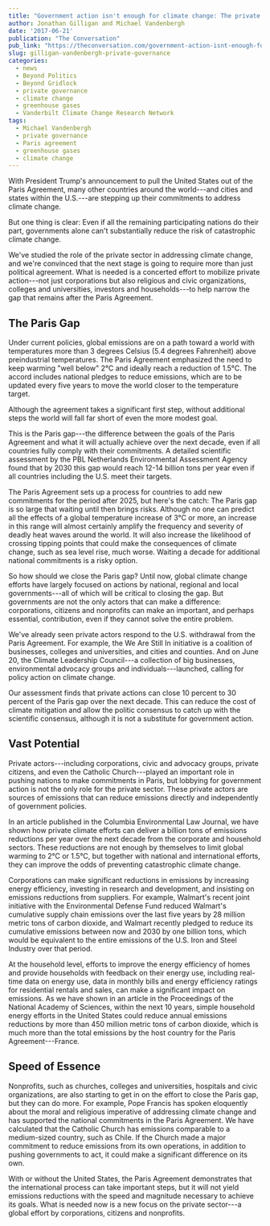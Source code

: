 ```yaml
---
title: "Government action isn't enough for climate change: The private sector can cut billions of tons of carbon"
author: Jonathan Gilligan and Michael Vandenbergh
date: '2017-06-21'
publication: "The Conversation"
pub_link: "https://theconversation.com/government-action-isnt-enough-for-climate-change-the-private-sector-can-cut-billions-of-tons-of-carbon-79728"
slug: gilligan-vandenbergh-private-governance
categories:
  - news
  - Beyond Politics
  - Beyond Gridlock
  - private governance
  - climate change
  - greenhouse gases
  - Vanderbilt Climate Change Research Network
tags:
  - Michael Vandenbergh
  - private governance
  - Paris agreement
  - greenhouse gases
  - climate change
---
```


With President Trump's announcement to pull the United States out of the Paris Agreement, many other countries around the world---and cities and states within the U.S.---are stepping up their commitments to address climate change.

But one thing is clear: Even if all the remaining participating nations do their part, governments alone can't substantially reduce the risk of catastrophic climate change.

We've studied the role of the private sector in addressing climate change, and we're convinced that the next stage is going to require more than just political agreement. What is needed is a concerted effort to mobilize private action---not just corporations but also religious and civic organizations, colleges and universities, investors and households---to help narrow the gap that remains after the Paris Agreement.

## The Paris Gap

Under current policies, global emissions are on a path toward a world with temperatures more than 3 degrees Celsius (5.4 degrees Fahrenheit) above preindustrial temperatures. The Paris Agreement emphasized the need to keep warming "well below" 2&deg;C and ideally reach a reduction of 1.5&deg;C. The accord includes national pledges to reduce emissions, which are to be updated every five years to move the world closer to the temperature target.

Although the agreement takes a significant first step, without additional steps the world will fall far short of even the more modest goal.

This is the Paris gap---the difference between the goals of the Paris Agreement and what it will actually achieve over the next decade, even if all countries fully comply with their commitments. A detailed scientific assessment by the PBL Netherlands Environmental Assessment Agency found that by 2030 this gap would reach 12-14 billion tons per year even if all countries including the U.S. meet their targets.

The Paris Agreement sets up a process for countries to add new commitments for the period after 2025, but here's the catch: The Paris gap is so large that waiting until then brings risks. Although no one can predict all the effects of a global temperature increase of 3&deg;C or more, an increase in this range will almost certainly amplify the frequency and severity of deadly heat waves around the world. It will also increase the likelihood of crossing tipping points that could make the consequences of climate change, such as sea level rise, much worse. Waiting a decade for additional national commitments is a risky option.

So how should we close the Paris gap? Until now, global climate change efforts have largely focused on actions by national, regional and local governments---all of which will be critical to closing the gap. But governments are not the only actors that can make a difference: corporations, citizens and nonprofits can make an important, and perhaps essential, contribution, even if they cannot solve the entire problem.

We've already seen private actors respond to the U.S. withdrawal from the Paris Agreement. For example, the We Are Still In initiative is a coalition of businesses, colleges and universities, and cities and counties. And on June 20, the Climate Leadership Council---a collection of big businesses, environmental advocacy groups and individuals---launched, calling for policy action on climate change.

Our assessment finds that private actions can close 10 percent to 30 percent of the Paris gap over the next decade. This can reduce the cost of climate mitigation and allow the politic consensus to catch up with the scientific consensus, although it is not a substitute for government action.

## Vast Potential

Private actors---including corporations, civic and advocacy groups, private citizens, and even the Catholic Church---played an important role in pushing nations to make commitments in Paris, but lobbying for government action is not the only role for the private sector. These private actors are sources of emissions that can reduce emissions directly and independently of government policies.

In an article published in the Columbia Environmental Law Journal, we have shown how private climate efforts can deliver a billion tons of emissions reductions per year over the next decade from the corporate and household sectors. These reductions are not enough by themselves to limit global warming to 2&deg;C or 1.5&deg;C, but together with national and international efforts, they can improve the odds of preventing catastrophic climate change.

Corporations can make significant reductions in emissions by increasing energy efficiency, investing in research and development, and insisting on emissions reductions from suppliers. For example, Walmart's recent joint initiative with the Environmental Defense Fund reduced Walmart's cumulative supply chain emissions over the last five years by 28 million metric tons of carbon dioxide, and Walmart recently pledged to reduce its cumulative emissions between now and 2030 by one billion tons, which would be equivalent to the entire emissions of the U.S. Iron and Steel Industry over that period.

At the household level, efforts to improve the energy efficiency of homes and provide households with feedback on their energy use, including real-time data on energy use, data in monthly bills and energy efficiency ratings for residential rentals and sales, can make a significant impact on emissions. As we have shown in an article in the Proceedings of the National Academy of Sciences, within the next 10 years, simple household energy efforts in the United States could reduce annual emissions reductions by more than 450 million metric tons of carbon dioxide, which is much more than the total emissions by the host country for the Paris Agreement---France.

## Speed of Essence

Nonprofits, such as churches, colleges and universities, hospitals and civic organizations, are also starting to get in on the effort to close the Paris gap, but they can do more. For example, Pope Francis has spoken eloquently about the moral and religious imperative of addressing climate change and has supported the national commitments in the Paris Agreement. We have calculated that the Catholic Church has emissions comparable to a medium-sized country, such as Chile. If the Church made a major commitment to reduce emissions from its own operations, in addition to pushing governments to act, it could make a significant difference on its own.

With or without the United States, the Paris Agreement demonstrates that the international process can take important steps, but it will not yield emissions reductions with the speed and magnitude necessary to achieve its goals. What is needed now is a new focus on the private sector---a global effort by corporations, citizens and nonprofits.
